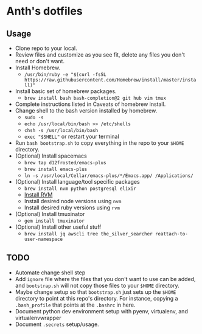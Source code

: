 # Anth's dotfiles

## Usage

- Clone repo to your local.
- Review files and customize as you see fit, delete any files you don't need or don't want.
- Install Homebrew.
  - `/usr/bin/ruby -e "$(curl -fsSL https://raw.githubusercontent.com/Homebrew/install/master/install)"`
- Install basic set of homebrew packages.
  - `brew install bash bash-completion@2 git hub vim tmux`
- Complete instructions listed in Caveats of homebrew install.
- Change shell to the bash version installed by homebrew.
  - `sudo -s`
  - `echo /usr/local/bin/bash >> /etc/shells`
  - `chsh -s /usr/local/bin/bash`
  - `exec "$SHELL"` or restart your terminal
- Run `bash bootstrap.sh` to copy everything in the repo to your `$HOME` directory.
- (Optional) Install spacemacs
  - `brew tap d12frosted/emacs-plus`
  - `brew install emacs-plus`
  - `ln -s /usr/local/Cellar/emacs-plus/*/Emacs.app/ /Applications/`
- (Optional) Install language/tool specific packages
  - `brew install nvm python postgresql elixir`
  - [Install RVM](https://rvm.io/rvm/install)
  - Install desired node versions using `nvm`
  - Install desired ruby versions using `rvm`
- (Optional) Install tmuxinator
  - `gem install tmuxinator`
- (Optional) Install other useful stuff
  - `brew install jq awscli tree the_silver_searcher reattach-to-user-namespace`

## TODO
- Automate change shell step
- Add `ignore` file where the files that you don't want to use can be added, and `bootstrap.sh` will
not copy those files to your `$HOME` directory.
- Maybe change setup so that `bootstrap.sh` just sets up the `$HOME` directory to point at this
repo's directory. For instance, copying a `.bash_profile` that points at the `.bashrc` in here.
- Document python dev environment setup with pyenv, virtualenv, and virtualenvwrapper
- Document `.secrets` setup/usage.

